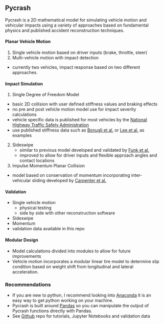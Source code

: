 Pycrash
------------------------------------------------

Pycrash is a 2D mathematical model for simulating vehicle motion and vehicular impacts using a variety of approaches based on fundamental physics and published accident reconstruction techniques.


#### Planar Vehicle Motion
1. Single vehicle motion based on driver inputs (brake, throttle, steer)
2. Multi-vehicle motion with impact detection
  - currently two vehicles, impact response based on two different approaches.

#### Impact Simulation
1. Single Degree of Freedom Model
  - basic 2D collision with user defined stiffness values and braking effects
  - no pre and post vehicle motion model use for impact severity calculations
  - vehicle specific data is published for most vehicles by the [National Highway Traffic Safety Administration](https://www-nrd.nhtsa.dot.gov/database/veh/veh.htm)
  - use published stiffness data such as [Bonugli et al.](https://www.sae.org/publications/technical-papers/content/2017-01-1417/) or [Lee et al.](https://www.sae.org/publications/technical-papers/content/2014-01-0351/) as examples

2. Sideswipe
    - similar to previous model developed and validated by [Funk et al.](https://www.sae.org/publications/technical-papers/content/2004-01-1185/)
    - improved to allow for driver inputs and flexible approach angles and contact locations
3. Impulse Momentum Planar Collision
  - model based on conservation of momentum incorporating inter-vehicular sliding developed by [Carpenter et al.](https://www.sae.org/publications/technical-papers/content/2019-01-0422/)


#### Validation
  - Single vehicle motion
    - physical testing
    - side by side with other reconstruction software
  - Sideswipe
  - Momentum
  - validation data available in this repo

#### Modular Design

  - Model calculations divided into modules to allow for future improvements
  - Vehicle motion incorporates a modular linear tire model to determine slip condition based on weight shift from longitudinal and lateral acceleration. 


### Recommendations
- If you are new to python, I recommend looking into [Anaconda](https://www.anaconda.com/) it is an easy way to get python working on your machine.
- Pycrash is built around [Pandas](https://pandas.pydata.org/) so you can manipulate the output of Pycrash functions directly with Pandas.
- See [Github](https://github.com/joe-cormier/pycrash) repo for tutorials, Jupyter Notebooks and validation data
